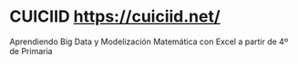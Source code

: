 # CUICIID https://cuiciid.net/
Aprendiendo Big Data y Modelización Matemática con Excel a partir de 4º de Primaria 
